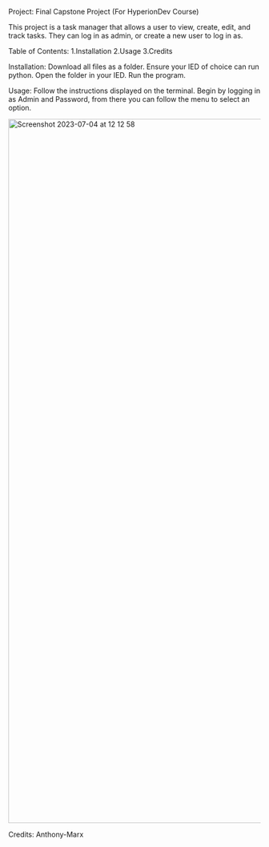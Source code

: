 Project: Final Capstone Project (For HyperionDev Course)

This project is a task manager that allows a user to view, create, edit, and track tasks. They can log in as admin, or create a new user to log in as.

Table of Contents:
1.Installation
2.Usage
3.Credits

Installation:
Download all files as a folder.
Ensure your IED of choice can run python.
Open the folder in your IED.
Run the program.

Usage:
Follow the instructions displayed on the terminal. Begin by logging in as Admin and Password, from there you can follow the menu to select an option.

<img width="1406" alt="Screenshot 2023-07-04 at 12 12 58" src="https://github.com/Anthony-Marx/finalCapstone/assets/135559541/885db14d-5bd9-45b2-b8f0-7f7c711e4df8">


Credits:
Anthony-Marx
